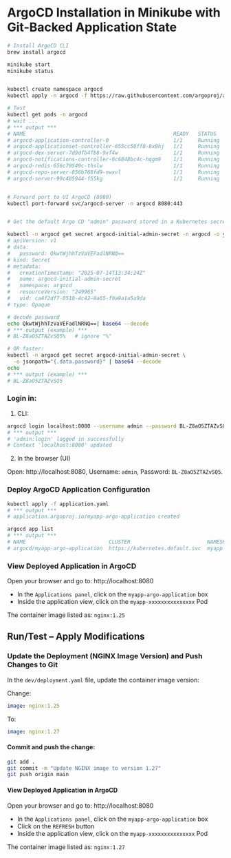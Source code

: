 # ArgoCD Installation in Minikube with Git-Backed Application State

```bash
# Install ArgoCD CLI
brew install argocd

minikube start
minikube status


kubectl create namespace argocd
kubectl apply -n argocd -f https://raw.githubusercontent.com/argoproj/argo-cd/stable/manifests/install.yaml

# Test
kubectl get pods -n argocd
# wait ...
# *** output ***
# NAME                                                READY   STATUS    RESTARTS       AGE
# argocd-application-controller-0                     1/1     Running   0              3m31s
# argocd-applicationset-controller-655cc58ff8-8x9hj   1/1     Running   0              3m31s
# argocd-dex-server-7d9dfb4fb8-9xf4w                  1/1     Running   1 (3m1s ago)   3m31s
# argocd-notifications-controller-6c6848bc4c-hqgm9    1/1     Running   0              3m31s
# argocd-redis-656c79549c-thslw                       1/1     Running   0              3m31s
# argocd-repo-server-856b768fd9-nwxvl                 1/1     Running   0              3m31s
# argocd-server-99c485944-f55kg                       1/1     Running   0              3m31s


# Forward port to UI ArgoCD (8080)
kubectl port-forward svc/argocd-server -n argocd 8080:443


# Get the default Argo CD "admin" password stored in a Kubernetes secret:

kubectl -n argocd get secret argocd-initial-admin-secret -n argocd -o yaml
# apiVersion: v1
# data:
#   password: QkwtWjhhTzVaVEFadlNRNQ==
# kind: Secret
# metadata:
#   creationTimestamp: "2025-07-14T13:34:24Z"
#   name: argocd-initial-admin-secret
#   namespace: argocd
#   resourceVersion: "249965"
#   uid: ca4f2df7-0510-4c42-8a65-f9a9a1a5a9da
# type: Opaque

# decode password
echo QkwtWjhhTzVaVEFadlNRNQ==| base64 --decode
# *** output (example) ***
# BL-Z8aO5ZTAZvSQ5%   # ignore "%"

# OR faster:
kubectl -n argocd get secret argocd-initial-admin-secret \
  -o jsonpath="{.data.password}" | base64 --decode
echo
# *** output (example) ***
# BL-Z8aO5ZTAZvSQ5
```

### Login in:

1. CLI:

```bash
argocd login localhost:8080 --username admin --password BL-Z8aO5ZTAZvSQ5 --insecure
# *** output ***
# 'admin:login' logged in successfully
# Context 'localhost:8080' updated
```

2. In the browser (UI)

Open: http://localhost:8080, Username: `admin`, Password: `BL-Z8aO5ZTAZvSQ5`.


### Deploy ArgoCD Application Configuration

```bash
kubectl apply -f application.yaml
# *** output ***
# application.argoproj.io/myapp-argo-application created

argocd app list
# *** output ***
# NAME                           CLUSTER                         NAMESPACE  PROJECT  STATUS  HEALTH   SYNCPOLICY  CONDITIONS  REPO                                                     PATH        TARGET
# argocd/myapp-argo-application  https://kubernetes.default.svc  myapp      default  Synced  Healthy  Auto-Prune  <none>      https://github.com/dariusz-trawicki/coding-examples.git  argocd/dev  HEAD
```

### View Deployed Application in ArgoCD

Open your browser and go to: http://localhost:8080
- In the `Applications panel`, click on the `myapp-argo-application` box
- Inside the application view, click on the `myapp-xxxxxxxxxxxxxxx` Pod

The container image listed as: `nginx:1.25`


## Run/Test – Apply Modifications

### Update the Deployment (NGINX Image Version) and Push Changes to Git

In the `dev/deployment.yaml` file, update the container image version:

Change:

```yaml
image: nginx:1.25
```

To:

```yaml
image: nginx:1.27
```

#### Commit and push the change:

```bash
git add .
git commit -m "Update NGINX image to version 1.27"
git push origin main
```

#### View Deployed Application in ArgoCD

Open your browser and go to: http://localhost:8080
- In the `Applications panel`, click on the `myapp-argo-application` box
- Click on the `REFRESH` button
- Inside the application view, click on the `myapp-xxxxxxxxxxxxxxx` Pod

The container image listed as: `nginx:1.27`
